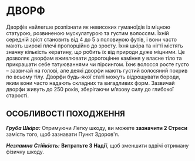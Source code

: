 ﻿# ДВОРФ

Дворфів найлегше розпізнати як невисоких гуманоїдів із міцною статурою, розвиненою мускулатурою та густим волоссям.  Їхній середній зріст становить від 4 до 5 з половиною футів, і вони часто мають широкі плечі пропорційно до зросту.  Їхня шкіра та нігті містять значну кількість кератину, що робить їх від природи дуже міцними.  Це дозволяє дворфам вживлювати дорогоцінне каміння у власне тіло та прикрашати себе татуюваннями чи пірсингом.  Їхнє волосся росте густо – зазвичай на голові, але деякі дворфи мають густий волосяний покрив по всьому тілу.  Дворфи будь-якої статі можуть відрощувати бороди, яким вони часто надають складних та вигадливих форм.  Зазвичай дворфи живуть до 250 років, зберігаючи м’язову силу до глибокої старості. 

## ОСОБЛИВОСТІ ПОХОДЖЕННЯ

***Груба Шкіра:*** Отримуючи Легку шкоду, ви можете **зазначити 2 Стреси** замість того, щоб зазнавати Пункт Здоров'я. 

***Незламна Стійкість:*** **Витратьте 3 Надії**, щоб зменшити вдвічі отриману фізичну шкоду.